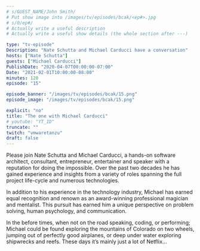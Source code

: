 ```yaml
---
# s/GUEST_NAME/John Smith/
# Put show image into /images/tv/episodes/bcak/<ep#>.jpg
# s/0/ep#/
# Actually write a useful description
# Actually write a useful show details (the whole section after ---)

type: "tv-episode"
Description: "Nate Schutta and Michael Carducci have a conversation"
hosts: ["Nate Schutta"]
guests: ["Michael Carducci"]
PublishDate: "2020-04-07T00:00:00-07:00"
Date: "2021-02-01T10:00:00-08:00"
minutes: 120
episode: "15"

episode_banner: "/images/tv/episodes/bcak/15.png"
episode_image: "/images/tv/episodes/bcak/15.png"

explicit: "no"
title: "The one with Michael Carducci"
# youtube: "YT_ID"
truncate: ""
twitch: "vmwaretanzu"
draft: false
---
```


Please join Nate Schutta and Michael Carducci, a hands-on software architect, consultant, entrepreneur, entertainer and speaker with a reputation for doing the impossible. Over the past two decades he has gained experience and insights from a variety of roles spanning the full project life-cycle and numerous technologies.

In addition to his experience in the technology industry, Michael has earned equal recognition and renown as an award-winning professional magician and mentalist. This pursuit has earned him a unique perspective on problem solving, human psychology, and communication.

In the before times, when not on the road speaking, coding, or performing; Michael could be found exploring the mountains of Colorado on two wheels, jumping out of perfectly good airplanes, or deep under water exploring shipwrecks and reefs. These days it’s mainly just a lot of Netflix…
